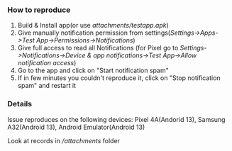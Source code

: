 ### How to reproduce
1. Build & Install app(or use *attachments/testapp.apk*)
2. Give manually notification permission from settings(*Settings->Apps->Test App->Permissions->Notifications*)
3. Give full access to read all Notifications (for Pixel go to *Settings->Notifications->Device & app notifications->Test App->Allow notification access*)
4. Go to the app and click on "Start notification spam"
5. If in few minutes you couldn't reproduce it, click on "Stop notification spam" and restart it

### Details
Issue reproduces on the following devices: Pixel 4A(Andorid 13), Samsung A32(Android 13), Android Emulator(Android 13)

Look at records in */attachments* folder
